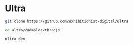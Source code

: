 # Ultra

```bash
git clone https://github.com/exhibitionist-digital/ultra

cd ultra/examples/threejs

ultra dev
```

